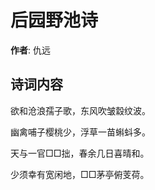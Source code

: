 # 后园野池诗

**作者**: 仇远

## 诗词内容

欲和沧浪孺子歌，东风吹皱縠纹波。

幽禽哺子樱桃少，浮草一苗蝌蚪多。

天与一官□□拙，春余几日喜晴和。

少须幸有宽闲地，□□茅亭俯芰荷。

